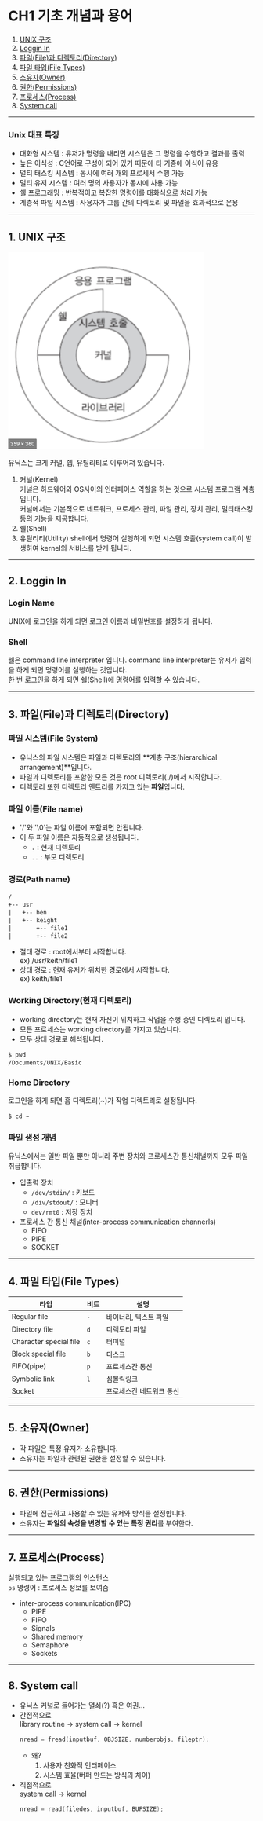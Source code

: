 # CH1 기초 개념과 용어
1. [UNIX 구조](#1.-UNIX구조)
2. [Loggin In](#2.-Loggin-In)
3. [파일(File)과 디렉토리(Directory)](#3.-파일(File)과-디렉토리(Directory))
4. [파일 타입(File Types)](#4.-파일-타입(File-Types))
5. [소유자(Owner)](#5.-소유자(Owner))
6. [권한(Permissions)](#6.-권한(Permissions))
7. [프로세스(Process)](#7.-프로세스(Process))
8. [System call](#8.-System-call)
* * *
### Unix 대표 특징
* 대화형 시스템 : 유저가 명령을 내리면 시스템은 그 명령을 수행하고 결과를 출력
* 높은 이식성 : C언어로 구성이 되어 있기 때문에 타 기종에 이식이 유용
* 멀티 태스킹 시스템 : 동시에 여러 개의 프로세서 수행 가능
* 멀티 유저 시스템 : 여러 명의 사용자가 동시에 사용 가능
* 쉘 프로그래밍 : 반복적이고 복잡한 명령어를 대화식으로 처리 가능
* 계층적 파일 시스템 : 사용자가 그룹 간의 디렉토리 및 파일을 효과적으로 운용
* * *
## 1. UNIX 구조
<img src='2020-10-18-13-01-24.png' width=400/>      

유닉스는 크게 커널, 쉡, 유틸리티로 이루어져 있습니다.
1. 커널(Kernel)   
커널은 하드웨어와 OS사이의 인터페이스 역할을 하는 것으로 시스템 프로그램 계층입니다.   
커널에서는 기본적으로 네트워크, 프로세스 관리, 파일 관리, 장치 관리, 멀티태스킹 등의 기능을 제공합니다.
2. 쉘(Shell)   
3. 유틸리티(Utility)
shell에서 명령어 실행하게 되면 시스템 호출(system call)이 발생하여 kernel의 서비스를 받게 됩니다.
* * *
## 2. Loggin In
### Login Name
UNIX에 로그인을 하게 되면 로그인 이름과 비밀번호를 설정하게 됩니다.
### Shell
쉘은 command line interpreter 입니다. command line interpreter는 유저가 입력을 하게 되면 명령어를 실행하는 것입니다.      
한 번 로그인을 하게 되면 쉘(Shell)에 명령어를 입력할 수 있습니다.
* * *
## 3. 파일(File)과 디렉토리(Directory)
### 파일 시스템(File System)
* 유닉스의 파일 시스템은 파일과 디렉토리의 **계층 구조(hierarchical arrangement)**입니다.
* 파일과 디렉토리를 포함한 모든 것은 root 디렉토리(./)에서 시작합니다.
* 디렉토리 또한 디렉토리 엔트리를 가지고 있는 **파일**입니다.
### 파일 이름(File name)
* '/'와 '\0'는 파일 이름에 포함되면 안됩니다.
* 이 두 파일 이름은 자동적으로 생성됩니다.
    - `.` : 현재 디렉토리
    - `..` : 부모 디렉토리
### 경로(Path name)
```
/   
+-- usr   
|   +-- ben   
|   +-- keight   
|       +-- file1    
|       +-- file2   
```
* 절대 경로 : root에서부터 시작합니다.   
ex) /usr/keith/file1
* 상대 경로 : 현재 유저가 위치한 경로에서 시작합니다.   
ex) keith/file1
### Working Directory(현재 디렉토리)
* working directory는 현재 자신이 위치하고 작업을 수행 중인 디렉토리 입니다.
* 모든 프로세스는 working directory를 가지고 있습니다.
* 모두 상대 경로로 해석됩니다.   
```
$ pwd
/Documents/UNIX/Basic
```
### Home Directory
로그인을 하게 되면 홈 디렉토리(~)가 작업 디렉토리로 설정됩니다.
```
$ cd ~
```
### 파일 생성 개념
유닉스에서는 일반 파일 뿐만 아니라 주변 장치와 프로세스간 통신채널까지 모두 파일 취급합니다.
* 입출력 장치
    * `/dev/stdin/` : 키보드
    * `/div/stdout/` : 모니터
    * `dev/rmt0` : 저장 장치
* 프로세스 간 통신 채널(inter-process communication channerls)
    * FIFO
    * PIPE
    * SOCKET
* * *
## 4. 파일 타입(File Types)
|타입|비트|설명|
|---|---|---|
|Regular file|`-`|바이너리, 텍스트 파일|
|Directory file|`d`|디렉토리 파일|
|Character special file|`c`|터미널|
|Block special file|`b`|디스크|
|FIFO(pipe)|`p`|프로세스간 통신|
|Symbolic link|`l`|심볼릭링크|
|Socket||프로세스간 네트워크 통신|
* * *
## 5. 소유자(Owner)
* 각 파일은 특정 유저가 소유합니다.
* 소유자는 파일과 관련된 권한을 설정할 수 있습니다.
* * *
## 6. 권한(Permissions)
* 파일에 접근하고 사용할 수 있는 유저와 방식을 설정합니다.
* 소유자는 **파일의 속성을 변경할 수 있는 특정 권리**를 부여한다. 
* * *
## 7. 프로세스(Process)
실행되고 있는 프로그램의 인스턴스   
`ps` 명령어 : 프로세스 정보를 보여줌
* inter-process communication(IPC)
    - PIPE
    - FIFO
    - Signals
    - Shared memory
    - Semaphore
    - Sockets
* * *
## 8. System call
* 유닉스 커널로 들어가는 열쇠(?) 혹은 여권...
* 간접적으로   
    library routine -> system call -> kernel
    ```c
    nread = fread(inputbuf, OBJSIZE, numberobjs, fileptr);
    ```
    - 왜?   
        1. 사용자 친화적 인터페이스
        2. 시스템 효율(버퍼 만드는 방식의 차이)
* 직접적으로   
    system call -> kernel
    ```c
    nread = read(filedes, inputbuf, BUFSIZE);
    ```
    